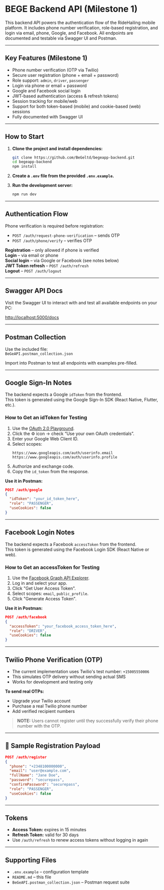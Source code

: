 # BEGE Backend API (Milestone 1)

This backend API powers the authentication flow of the RideHailing mobile platform. It includes phone number verification, role-based registration, and login via email, phone, Google, and Facebook. All endpoints are documented and testable via Swagger UI and Postman.

---

##  Key Features (Milestone 1)

-  Phone number verification (OTP via Twilio)
-  Secure user registration (phone + email + password)
-  Role support: `admin`, `driver`, `passenger`
-  Login via phone or email + password
-  Google and Facebook social login
-  JWT-based authentication (access & refresh tokens)
-  Session tracking for mobile/web
-  Support for both token-based (mobile) and cookie-based (web) sessions
-  Fully documented with Swagger UI

---

##  How to Start

1. **Clone the project and install dependencies:**
    ```bash
    git clone https://github.com/BeGeltd/begeapp-backend.git
    cd begeapp-backend
    npm install
    ```
2. **Create a `.env` file from the provided `.env.example`.**

3. **Run the development server:**
    ```bash
    npm run dev
    ```

---

##  Authentication Flow

Phone verification is required before registration:

- `POST /auth/request-phone-verification` – sends OTP
- `POST /auth/phone/verify` – verifies OTP

**Registration** – only allowed if phone is verified  
**Login** – via email or phone  
**Social login** – via Google or Facebook (see notes below)  
**JWT Token refresh** – `POST /auth/refresh`  
**Logout** – `POST /auth/logout`

---

##  Swagger API Docs

Visit the Swagger UI to interact with and test all available endpoints on your PC:

 [http://localhost:5000/docs](http://localhost:5000/docs)

---

##  Postman Collection

Use the included file:  
`BeGeAPI.postman_collection.json`

Import into Postman to test all endpoints with examples pre-filled.

---

##  Google Sign-In Notes

The backend expects a Google `idToken` from the frontend.  
This token is generated using the Google Sign-In SDK (React Native, Flutter, etc.).

###  How to Get an idToken for Testing

1. Use the [OAuth 2.0 Playground](https://developers.google.com/oauthplayground).
2. Click the ⚙️ icon → check “Use your own OAuth credentials”.
3. Enter your Google Web Client ID.
4. Select scopes:
    ```
    https://www.googleapis.com/auth/userinfo.email
    https://www.googleapis.com/auth/userinfo.profile
    ```
5. Authorize and exchange code.
6. Copy the `id_token` from the response.

**Use it in Postman:**
```json
POST /auth/google
{
  "idToken": "your_id_token_here",
  "role": "PASSENGER",
  "useCookies": false
}
```

---

##  Facebook Login Notes

The backend expects a Facebook `accessToken` from the frontend.  
This token is generated using the Facebook Login SDK (React Native or web).

###  How to Get an accessToken for Testing

1. Use the [Facebook Graph API Explorer](https://developers.facebook.com/tools/explorer/).
2. Log in and select your app.
3. Click "Get User Access Token".
4. Select scopes: `email`, `public_profile`.
5. Click "Generate Access Token".

**Use it in Postman:**
```json
POST /auth/facebook
{
  "accessToken": "your_facebook_access_token_here",
  "role": "DRIVER",
  "useCookies": false
}
```

---

##  Twilio Phone Verification (OTP)

- The current implementation uses Twilio's test number: `+15005550006`
- This simulates OTP delivery without sending actual SMS
-  Works for development and testing only

 **To send real OTPs:**
- Upgrade your Twilio account
- Purchase a real Twilio phone number
- Add verified recipient numbers

> **NOTE:** Users cannot register until they successfully verify their phone number with the OTP.

---

## 🧪 Sample Registration Payload

```json
POST /auth/register
{
  "phone": "+2348100000000",
  "email": "user@example.com",
  "fullName": "Jane Doe",
  "password": "securepass",
  "confirmPassword": "securepass",
  "role": "PASSENGER",
  "useCookies": false
}
```

---

##  Tokens

- **Access Token:** expires in 15 minutes
- **Refresh Token:** valid for 30 days
- Use `/auth/refresh` to renew access tokens without logging in again

---

##  Supporting Files

- `.env.example` – configuration template
- `README.md` – this file
- `BeGeAPI.postman_collection.json` – Postman request suite